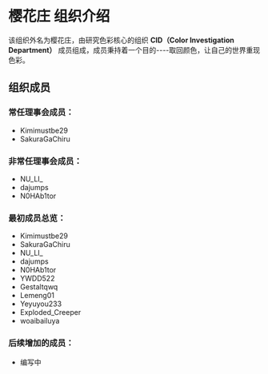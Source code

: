 # 樱花庄 组织介绍

该组织外名为樱花庄，由研究色彩核心的组织 **CID（Color Investigation Department）** 成员组成，成员秉持着一个目的----取回颜色，让自己的世界重现色彩。

## 组织成员

### 常任理事会成员：
+ Kimimustbe29
+ SakuraGaChiru

### 非常任理事会成员：
+ NU_LI_
+ dajumps
+ N0HAb1tor

### 最初成员总览：
+ Kimimustbe29
+ SakuraGaChiru
+ NU_LI_
+ dajumps
+ N0HAb1tor
+ YWDD522
+ Gestaltqwq
+ Lemeng01
+ Yeyuyou233
+ Exploded_Creeper
+ woaibailuya

### 后续增加的成员：
+ 编写中